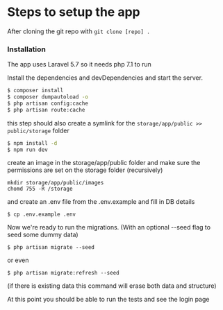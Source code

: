 # Steps to setup the app

After cloning the git repo with 
```git clone [repo] .```

### Installation

The app uses Laravel 5.7 so it needs php 7.1 to run

Install the dependencies and devDependencies and start the server.

```sh
$ composer install
$ composer dumpautoload -o
$ php artisan config:cache
$ php artisan route:cache
```
this step should also create a symlink for the ```storage/app/public >> public/storage``` folder
```sh
$ npm install -d
$ npm run dev
```

create an image in the storage/app/public folder and make sure the permissions are set on the storage folder (recursively)
```$
mkdir storage/app/public/images
chomd 755 -R /storage
```
and create an .env file from the .env.example and fill in DB details
```$
$ cp .env.example .env
```

Now we're ready to run the migrations. (With an optional --seed flag to seed some dummy data)
```$
$ php artisan migrate --seed
```
or even 
```$
$ php artisan migrate:refresh --seed
```
(if there is existing data this command will erase both data and structure)

At this point you should be able to run the tests and see the login page

